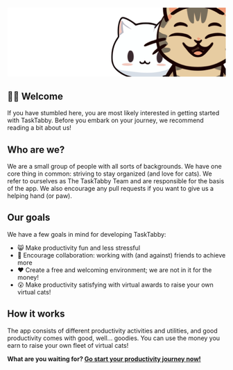 ![Tabby Banner](https://github.com/TaskTabby/.github/blob/main/Banner2.png)

## 👋😸 Welcome

If you have stumbled here, you are most likely interested in getting started with TaskTabby. Before you embark on your journey, we recommend reading a bit about us!

## Who are we?

We are a small group of people with all sorts of backgrounds. We have one core thing in common: striving to stay organized (and love for cats). We refer to ourselves as The TaskTabby Team and are responsible for the basis of the app. We also encourage any pull requests if you want to give us a helping hand (or paw). 

## Our goals

We have a few goals in mind for developing TaskTabby:
- 😸 Make productivity fun and less stressful 
- 🙏 Encourage collaboration: working with (and against) friends to achieve more
- ❤️ Create a free and welcoming environment; we are not in it for the money!
- 😮 Make productivity satisfying with virtual awards to raise your own virtual cats!

## How it works

The app consists of different productivity activities and utilities, and good productivity comes with good, well... goodies. You can use the money you earn to raise your own fleet of virtual cats! 

**What are you waiting for? [Go start your productivity journey now!]()**
